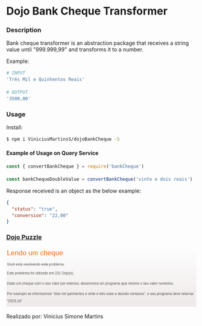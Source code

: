 # Dojo Bank Cheque Transformer

### Description

Bank cheque transformer is an abstraction package that receives a string value until "999.999,99" and transforms it to a number.

Example:

```bash
# INPUT
'Três Mil e Quinhentos Reais'

# OUTPUT
'3500,00'
```

### Usage

Install:

```bash
$ npm i ViniciusMartinsS/dojoBankCheque -S
```

#### Example of Usage on Query Service

```js
const { convertBankCheque } = require('bankCheque')

const bankChequeDoubleValue = convertBankCheque('vinte e dois reais')
```

Response received is an object as the below example: 

```json
{
  "status": "true",
  "conversion": "22,00"
}
```

### [Dojo Puzzle](http://dojopuzzles.com/problemas/exibe/lendo-um-cheque/) 
<img src="./img/dojo-example.png">

Realizado por: Vinicius Simone Martins


